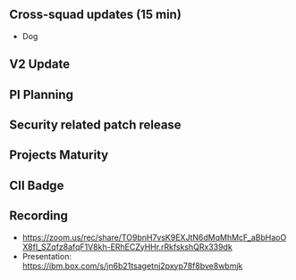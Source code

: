 ## Cross-squad updates (15 min)

- Dog

## V2 Update

## PI Planning

## Security related patch release

## Projects Maturity

## CII Badge

## Recording
- https://zoom.us/rec/share/TO9bnH7vsK9EXJtN6dMqMhMcF_aBbHaoOX8fI_SZqfz8afqF1V8kh-ERhECZyHHr.rRkfskshQRx339dk
- Presentation: https://ibm.box.com/s/jn6b21tsagetnj2pxyp78f8bve8wbmjk
